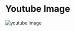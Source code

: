 # Youtube Image
![youtube image](https://github.com/Mohd1999-collb/Youtube-Lite/assets/96992202/74c0fa13-4a7a-47dd-a979-d7319ebfdc3f)
